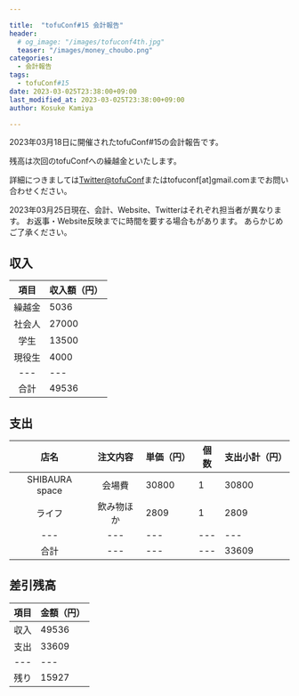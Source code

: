 ```yaml
---

title:  "tofuConf#15 会計報告"
header:
  # og_image: "/images/tofuconf4th.jpg"
  teaser: "/images/money_choubo.png"
categories:
  - 会計報告
tags:
  - tofuConf#15
date: 2023-03-025T23:38:00+09:00
last_modified_at: 2023-03-025T23:38:00+09:00
author: Kosuke Kamiya

---
```


<!-- 2023年03月18日に開催された[tofuConf#15](/2023-03-25/we-held-the-15th-tofuconf.html)の会計報告です。 -->
2023年03月18日に開催されたtofuConf#15の会計報告です。

残高は次回のtofuConfへの繰越金といたします。

詳細につきましては[Twitter@tofuConf](https://twitter.com/tofuconf)またはtofuconf[at]gmail.comまでお問い合わせください。

2023年03月25日現在、会計、Website、Twitterはそれぞれ担当者が異なります。
お返事・Website反映までに時間を要する場合もがあります。
あらかじめご了承ください。

## 収入

|	項目	|	収入額（円）	|
|:---:|---|
| 繰越金 | 5036 |
| 社会人 | 27000 |
| 学生 | 13500 |
| 現役生 | 4000 |
|---|---|
| 合計 | 49536 |

## 支出

|	店名	|	注文内容	|	単価（円）	|	個数	|	支出小計（円）	|
|:---:|:---:|---|---|---|
| SHIBAURA space | 会場費 | 30800 | 1 | 30800 |
| ライフ | 飲み物ほか | 2809 | 1 | 2809 |
|---|---|---|---|---|
| 合計 |---|---|---| 33609 |


## 差引残高

| 項目 | 金額（円） |
|:---:|---|
| 収入 | 49536 |
| 支出 | 33609 |
|---|---|
| 残り | 15927 |

<style type="text/css">
<!--
table {
  width:auto;
  margin-left:auto;
  margin-right:auto;
}
-->
</style>
